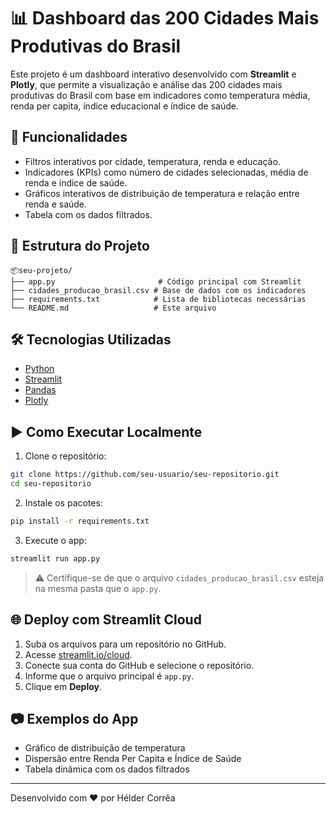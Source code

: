 # 📊 Dashboard das 200 Cidades Mais Produtivas do Brasil

Este projeto é um dashboard interativo desenvolvido com **Streamlit** e **Plotly**, que permite a visualização e análise das 200 cidades mais produtivas do Brasil com base em indicadores como temperatura média, renda per capita, índice educacional e índice de saúde.

## 🚀 Funcionalidades

- Filtros interativos por cidade, temperatura, renda e educação.
- Indicadores (KPIs) como número de cidades selecionadas, média de renda e índice de saúde.
- Gráficos interativos de distribuição de temperatura e relação entre renda e saúde.
- Tabela com os dados filtrados.

## 📁 Estrutura do Projeto

```
📦seu-projeto/
├── app.py                       # Código principal com Streamlit
├── cidades_producao_brasil.csv # Base de dados com os indicadores
├── requirements.txt            # Lista de bibliotecas necessárias
└── README.md                   # Este arquivo
```

## 🛠️ Tecnologias Utilizadas

- [Python](https://www.python.org/)
- [Streamlit](https://streamlit.io/)
- [Pandas](https://pandas.pydata.org/)
- [Plotly](https://plotly.com/python/)

## ▶️ Como Executar Localmente

1. Clone o repositório:

```bash
git clone https://github.com/seu-usuario/seu-repositorio.git
cd seu-repositorio
```

2. Instale os pacotes:

```bash
pip install -r requirements.txt
```

3. Execute o app:

```bash
streamlit run app.py
```

> ⚠️ Certifique-se de que o arquivo `cidades_producao_brasil.csv` esteja na mesma pasta que o `app.py`.

## 🌐 Deploy com Streamlit Cloud

1. Suba os arquivos para um repositório no GitHub.
2. Acesse [streamlit.io/cloud](https://streamlit.io/cloud).
3. Conecte sua conta do GitHub e selecione o repositório.
4. Informe que o arquivo principal é `app.py`.
5. Clique em **Deploy**.

## 📷 Exemplos do App

- Gráfico de distribuição de temperatura
- Dispersão entre Renda Per Capita e Índice de Saúde
- Tabela dinâmica com os dados filtrados

---

Desenvolvido com ❤️ por Hélder Corrêa